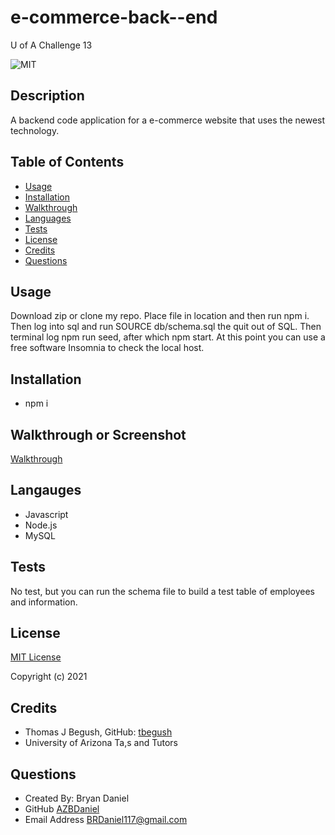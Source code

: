 # e-commerce-back--end
U of A Challenge 13

![MIT](https://img.shields.io/static/v1.svg?label=License&message=MIT&color=Orange)

## Description
A backend code application for a e-commerce website that uses the newest technology.

## Table of Contents

- [Usage](#usage)
- [Installation](#installation)
- [Walkthrough](#walkthrough)
- [Languages](#languages)
- [Tests](#tests)
- [License](#license)
- [Credits](#credits)
- [Questions](#questions)


## Usage
Download zip or clone my repo. Place file in location and then run npm i. Then log into sql and run SOURCE db/schema.sql the quit out of SQL. Then terminal log npm run seed, after which npm start. At this point you can use a free software Insomnia to check the local host.


## Installation
- npm i


## Walkthrough or Screenshot
[Walkthrough]()

## Langauges
- Javascript
- Node.js
- MySQL



## Tests
No test, but you can run the schema file to build a test table of employees and information.

## License
[MIT License](https://opensource.org/licenses/MIT)

Copyright (c) 2021

## Credits
- Thomas J Begush, GitHub: [tbegush](https://github.com/tbegush)
- University of Arizona Ta,s and Tutors

## Questions

- Created By: Bryan Daniel
- GitHub [AZBDaniel](https://github.com/AZBDaniel)
- Email Address BRDaniel117@gmail.com